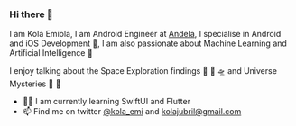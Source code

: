 ### Hi there 👋

I am Kola Emiola, I am Android Engineer at [Andela](https://andela.com), I specialise in Android and iOS Development :iphone:, I am also passionate about Machine Learning and Artificial Intelligence :robot:

I enjoy talking about the Space Exploration findings :rocket: :milky_way: :flying_saucer: and Universe Mysteries 🔭 :crystal_ball:
 
 - :man_technologist: I am currently learning SwiftUI and Flutter
 - 📫 Find me on twitter [@kola_emi](https://twitter.com/kola_emi) and kolajubril@gmail.com 

<!--
**breel93/breel93** is a ✨ _special_ ✨ repository because its `README.md` (this file) appears on your GitHub profile.

Here are some ideas to get you started:

- 🔭 I’m currently working on ...
- 🌱 I’m currently learning ...
- 👯 I’m looking to collaborate on ...
- 🤔 I’m looking for help with ...
- 💬 Ask me about ...
- 📫 How to reach me: ...
- 😄 Pronouns: ...
- ⚡ Fun fact: ...
- ⚡ Fun facts: The Universe is way bigger than you think and A shrimp's heart is in it's head.
-->

